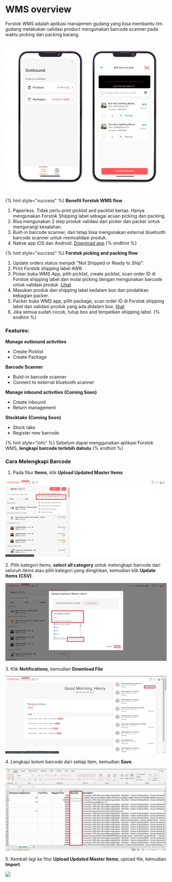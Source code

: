 # WMS overview

Forstok WMS adalah aplikasi manajemen gudang yang bisa membantu tim gudang melakukan validasi product mengunakan barcode scanner pada waktu picking dan packing barang.&#x20;

![](<../../.gitbook/assets/Screen Shot 2022-03-22 at 4.42.12 PM (1).png>)

{% hint style="success" %}
**Benefit Forstok WMS flow**

1. Paperless. Tidak perlu print picklist and packlist kertas. Hanya mengunakan Forstok Shipping label sebagai acuan picking dan packing.
2. Bisa mengunakan 2 step produk validasi dari picker dan packer untuk mengurangi kesalahan.&#x20;
3. Built-in barcode scanner, dan tetap bisa mengunakan external bluetooth barcode scanner untuk memvalidasi produk.
4. Native app iOS dan Android. [Download app](download-wms-app.md)
{% endhint %}

{% hint style="success" %}
**Forstok picking and packing flow**

1. &#x20;Update orders status menjadi "Not Shipped or Ready to Ship".&#x20;
2. Print Forstok shipping label AWB
3. Picker buka WMS App, pilih picklist, create picklist, scan order ID di Forstok shipping label dan mulai picking dengan mengunakan barcode untuk validasi produk. [Lihat](picklist.md)
4. Masukan produk dan shipping label kedalam box dan pindahkan kebagian packer.&#x20;
5. Packer buka WMS app, pilih package, scan order ID di Forstok shipping label dan  validasi produk yang ada didalam box. [lihat](package.md)
6. Jika semua sudah cocok, tutup box and tempelkan shipping label.
{% endhint %}

### Features:

&#x20;**Manage outbound activities**

* Create Picklist
* Create Package

**Barcode Scanner**

* Build-in barcode scanner
* Connect to external bluetooth scanner

**Manage inbound activities (Coming Soon)**

* Create inbound
* Return management

**Stocktake (Coming Soon)**

* Stock take
* Register new barcode

{% hint style="info" %}
Sebelum dapat menggunakan aplikasi Forstok WMS,  **lengkapi barcode terlebih dahulu**
{% endhint %}

### Cara Melengkapi Barcode

1. Pada fitur **Items**, klik **Upload Updated Master Items**

![](<../../.gitbook/assets/upload updated master item.jpg>)

2\. Pilih kategori items, **select all category** untuk melengkapi barcode dari seluruh items atau pilih kategori yang diinginkan, kemudian klik **Update Items (CSV)**.

![](<../../.gitbook/assets/Select all category dwnload xls update master item.jpg>)

3\. Klik **Notifications**, kemudian **Download File**

![](<../../.gitbook/assets/download file update master item.jpg>)

4\. Lengkapi kolom barcode dari setiap item, kemudian **Save**.

![](<../../.gitbook/assets/barcode update master item.jpg>)

5\. Kembali lagi ke fitur **Upload Updated Master Items**, upload file, kemudian **Import**.

![](<../../.gitbook/assets/upload updated master item\_upload.jpg>)
